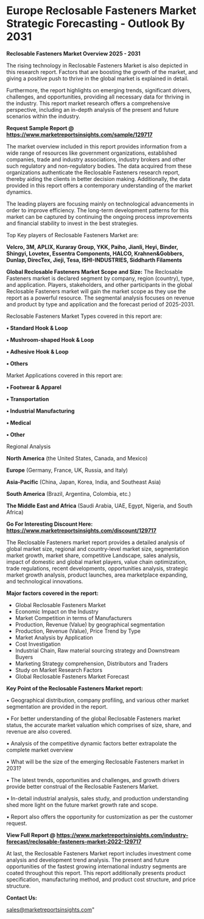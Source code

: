# Europe Reclosable Fasteners Market Strategic Forecasting - Outlook By 2031

<Strong> Reclosable Fasteners Market Overview 2025 - 2031</strong>

The rising technology in Reclosable Fasteners Market is also depicted in this research report. Factors that are boosting the growth of the market, and giving a positive push to thrive in the global market is explained in detail.

Furthermore, the report highlights on emerging trends, significant drivers, challenges, and opportunities, providing all necessary data for thriving in the industry. This report market research offers a comprehensive perspective, including an in-depth analysis of the present and future scenarios within the industry.

<strong>Request Sample Report @ <a href=https://www.marketreportsinsights.com/sample/129717>https://www.marketreportsinsights.com/sample/129717</a></strong>

The market overview included in this report provides information from a wide range of resources like government organizations, established companies, trade and industry associations, industry brokers and other such regulatory and non-regulatory bodies. The data acquired from these organizations authenticate the Reclosable Fasteners research report, thereby aiding the clients in better decision making. Additionally, the data provided in this report offers a contemporary understanding of the market dynamics.

The leading players are focusing mainly on technological advancements in order to improve efficiency. The long-term development patterns for this market can be captured by continuing the ongoing process improvements and financial stability to invest in the best strategies.

Top Key players of Reclosable Fasteners Market are:

<strong>Velcro, 3M, APLIX, Kuraray Group, YKK, Paiho, Jianli, Heyi, Binder, Shingyi, Lovetex, Essentra Components, HALCO, Krahnen&Gobbers, Dunlap, DirecTex, Jieji, Tesa, ISHI-INDUSTRIES, Siddharth Filaments</strong>

<strong><b>Global Reclosable Fasteners Market Scope and Size:</b></strong>
The Reclosable Fasteners market is declared segment by company, region (country), type, and application. Players, stakeholders, and other participants in the global Reclosable Fasteners market will gain the market scope as they use the report as a powerful resource. The segmental analysis focuses on revenue and product by type and application and the forecast period of 2025-2031.

Reclosable Fasteners Market Types covered in this report are:

<strong>• Standard Hook & Loop

• Mushroom-shaped Hook & Loop

• Adhesive Hook & Loop

• Others</strong>

Market Applications covered in this report are:

<strong>• Footwear & Apparel

• Transportation

• Industrial Manufacturing

• Medical

• Other</strong> 

Regional Analysis

<strong>North America</strong> (the United States, Canada, and Mexico)

<strong>Europe</strong> (Germany, France, UK, Russia, and Italy)

<strong>Asia-Pacific</strong> (China, Japan, Korea, India, and Southeast Asia)

<strong>South America</strong> (Brazil, Argentina, Colombia, etc.)

<strong>The Middle East and Africa</strong> (Saudi Arabia, UAE, Egypt, Nigeria, and South Africa)

<strong>Go For Interesting Discount Here: <a href=https://www.marketreportsinsights.com/discount/129717>https://www.marketreportsinsights.com/discount/129717</a></strong>

The Reclosable Fasteners market report provides a detailed analysis of global market size, regional and country-level market size, segmentation market growth, market share, competitive Landscape, sales analysis, impact of domestic and global market players, value chain optimization, trade regulations, recent developments, opportunities analysis, strategic market growth analysis, product launches, area marketplace expanding, and technological innovations.

<strong><b>Major factors covered in the report:</b></strong>
<ul>
  <li>Global Reclosable Fasteners Market </li>
  <li>Economic Impact on the Industry</li>
  <li>Market Competition in terms of Manufacturers</li>
  <li>Production, Revenue (Value) by geographical segmentation</li>
  <li>Production, Revenue (Value), Price Trend by Type</li>
  <li>Market Analysis by Application</li>
  <li>Cost Investigation</li>
  <li>Industrial Chain, Raw material sourcing strategy and Downstream Buyers</li>
  <li>Marketing Strategy comprehension, Distributors and Traders</li>
  <li>Study on Market Research Factors</li>
  <li>Global Reclosable Fasteners Market Forecast</li>
</ul>

<strong><b>Key Point of the Reclosable Fasteners Market report:</b></strong>

• Geographical distribution, company profiling, and various other market segmentation are provided in the report.

• For better understanding of the global Reclosable Fasteners market status, the accurate market valuation which comprises of size, share, and revenue are also covered.

• Analysis of the competitive dynamic factors better extrapolate the complete market overview

• What will be the size of the emerging Reclosable Fasteners market in 2031?

• The latest trends, opportunities and challenges, and growth drivers provide better construal of the Reclosable Fasteners Market.

• In-detail industrial analysis, sales study, and production understanding shed more light on the future market growth rate and scope.

• Report also offers the opportunity for customization as per the customer request.

<strong><b>View Full Report @ <a href=https://www.marketreportsinsights.com/industry-forecast/reclosable-fasteners-market-2022-129717>https://www.marketreportsinsights.com/industry-forecast/reclosable-fasteners-market-2022-129717</a></b></strong>


At last, the Reclosable Fasteners Market report includes investment come analysis and development trend analysis. The present and future opportunities of the fastest growing international industry segments are coated throughout this report. This report additionally presents product specification, manufacturing method, and product cost structure, and price structure.

<strong>Contact Us:</strong>

sales@marketreportsinsights.com"
